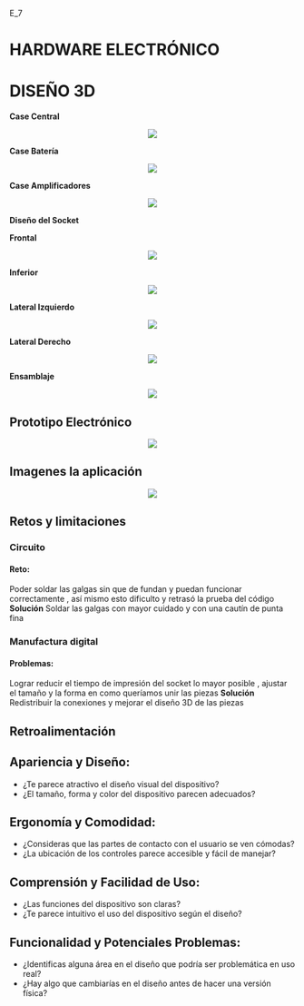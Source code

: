 E_7

# HARDWARE ELECTRÓNICO


# DISEÑO 3D

__Case Central__
<p align="center"> <img src=https://github.com/user-attachments/assets/32fb7d44-cfac-44ad-aaee-40f87c6f4051> </p>

__Case Batería__
<p align="center"> <img src=https://github.com/user-attachments/assets/82c3c6a4-9db8-44cf-b556-71371bbd1715> </p>

__Case Amplificadores__
<p align="center"> <img src=https://github.com/user-attachments/assets/e02ee2b6-e46d-430f-978a-8834a47b4546> </p>

__Diseño del Socket__

__Frontal__
<p align="center"> <img src=https://github.com/user-attachments/assets/191af94e-9414-4b7d-a7df-cc9423c8582a> </p>

__Inferior__
<p align="center"> <img src=https://github.com/user-attachments/assets/5b1d7f55-05f3-44db-a877-9d4bc8b2f742> </p>

__Lateral Izquierdo__ 
<p align="center"> <img src=https://github.com/user-attachments/assets/40c7f91a-4c03-45e6-978d-b6cfc6a289a0> </p>

__Lateral Derecho__
<p align="center"> <img src=https://github.com/user-attachments/assets/1873ee44-9c6c-4bf3-bf91-b0a9585e56c8> </p>


__Ensamblaje__
<p align="center"> <img src=https://github.com/user-attachments/assets/3413795c-cc57-45eb-bfa3-24663d6b336e> </p>

## Prototipo Electrónico

 <p align="center"> <img src=https://github.com/user-attachments/assets/2c1552b8-4704-4ede-8343-ebb939652239> </p>


## Imagenes la aplicación

<p align="center"> <img src=https://github.com/user-attachments/assets/25233e08-b4af-4ba1-9e91-cd1d9e14755d> </p>

## Retos y limitaciones
### Circuito
#### Reto: 
Poder soldar las galgas sin que de fundan y puedan funcionar correctamente , así mismo esto dificulto y retrasó la prueba del código
**Solución**
Soldar las galgas con mayor cuidado y con una cautín de punta fina
### Manufactura digital
#### Problemas:
Lograr reducir el tiempo de impresión del socket lo mayor posible , ajustar el tamaño y la forma en como queríamos unir las piezas
**Solución** 
Redistribuir la conexiones y mejorar el diseño 3D de las piezas 


## Retroalimentación


## Apariencia y Diseño:
- ¿Te parece atractivo el diseño visual del dispositivo?
- ¿El tamaño, forma y color del dispositivo parecen adecuados?
## Ergonomía y Comodidad:
- ¿Consideras que las partes de contacto con el usuario se ven cómodas?
- ¿La ubicación de los controles parece accesible y fácil de manejar?
## Comprensión y Facilidad de Uso:
- ¿Las funciones del dispositivo son claras?
- ¿Te parece intuitivo el uso del dispositivo según el diseño?
## Funcionalidad y Potenciales Problemas:
- ¿Identificas alguna área en el diseño que podría ser problemática en uso real?
- ¿Hay algo que cambiarías en el diseño antes de hacer una versión física?

